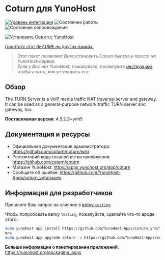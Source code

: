 <!--
Важно: этот README был автоматически сгенерирован <https://github.com/YunoHost/apps/tree/master/tools/readme_generator>
Он НЕ ДОЛЖЕН редактироваться вручную.
-->

# Coturn для YunoHost

[![Уровень интеграции](https://dash.yunohost.org/integration/coturn.svg)](https://ci-apps.yunohost.org/ci/apps/coturn/) ![Состояние работы](https://ci-apps.yunohost.org/ci/badges/coturn.status.svg) ![Состояние сопровождения](https://ci-apps.yunohost.org/ci/badges/coturn.maintain.svg)

[![Установите Coturn с YunoHost](https://install-app.yunohost.org/install-with-yunohost.svg)](https://install-app.yunohost.org/?app=coturn)

*[Прочтите этот README на других языках.](./ALL_README.md)*

> *Этот пакет позволяет Вам установить Coturn быстро и просто на YunoHost-сервер.*  
> *Если у Вас нет YunoHost, пожалуйста, посмотрите [инструкцию](https://yunohost.org/install), чтобы узнать, как установить его.*

## Обзор

The TURN Server is a VoIP media traffic NAT traversal server and gateway. It can be used as a general-purpose network traffic TURN server and gateway, too.

**Поставляемая версия:** 4.5.2.3~ynh5
## Документация и ресурсы

- Официальная документация администратора: <https://github.com/coturn/coturn/wiki>
- Репозиторий кода главной ветки приложения: <https://github.com/coturn/coturn>
- Магазин YunoHost: <https://apps.yunohost.org/app/coturn>
- Сообщите об ошибке: <https://github.com/YunoHost-Apps/coturn_ynh/issues>

## Информация для разработчиков

Пришлите Ваш запрос на слияние в [ветку `testing`](https://github.com/YunoHost-Apps/coturn_ynh/tree/testing).

Чтобы попробовать ветку `testing`, пожалуйста, сделайте что-то вроде этого:

```bash
sudo yunohost app install https://github.com/YunoHost-Apps/coturn_ynh/tree/testing --debug
или
sudo yunohost app upgrade coturn -u https://github.com/YunoHost-Apps/coturn_ynh/tree/testing --debug
```

**Больше информации о пакетировании приложений:** <https://yunohost.org/packaging_apps>
